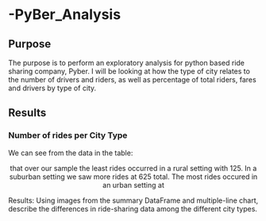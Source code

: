 # -PyBer_Analysis
## Purpose
The purpose is to perform an exploratory analysis for python based ride sharing company, Pyber. I will be looking at how the type of city relates to the number of drivers and riders, as well as percentage of total riders, fares and drivers by type of city.
## Results

### Number of rides per City Type

We can see from the data in the table:
<p align="center"
![alttext](https://github.com/sd2wiebe/-PyBer_Analysis/blob/main/Analysis/Pyber_table.png)
</p>
that over our sample the least rides occurred in a rural setting with 125. In a suburban setting we saw more rides at 625 total. The most rides occured in an urban setting at  

Results: Using images from the summary DataFrame and multiple-line chart, 
describe the differences in ride-sharing data among the different city types.

